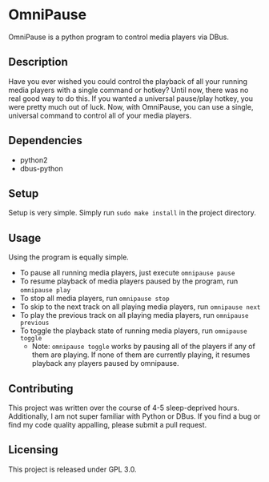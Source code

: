 # OmniPause

OmniPause is a python program to control media players via DBus.

## Description
Have you ever wished you could control the playback of all your running media players with a single command or hotkey?
Until now, there was no real good way to do this.  If you wanted a universal pause/play hotkey, you were pretty much out of luck.  Now, with OmniPause, you can use a single, universal command to control all of your media players.  

## Dependencies
 * python2
 * dbus-python

## Setup
Setup is very simple.  Simply run `sudo make install` in the project directory.

## Usage
Using the program is equally simple.
 * To pause all running media players, just execute `omnipause pause`
 * To resume playback of media players paused by the program, run `omnipause play`
 * To stop all media players, run `omnipause stop`
 * To skip to the next track on all playing media players, run `omnipause next`
 * To play the previous track on all playing media players, run `omnipause previous`
 * To toggle the playback state of running media players, run `omnipause toggle`
 	* Note:  `omnipause toggle` works by pausing all of the players if any of them are playing.
	If none of them are currently playing, it resumes playback any players paused by omnipause.

## Contributing
This project was written over the course of 4-5 sleep-deprived hours.
Additionally, I am not super familiar with Python or DBus.  If you find a bug 
or find my code quality appalling, please submit a pull request.

## Licensing
This project is released under GPL 3.0.
